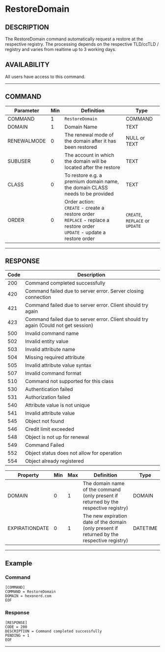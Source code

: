# RestoreDomain

## DESCRIPTION
The RestoreDomain command automatically request a restore at the respective registry. The processing depends on the respective TLD/ccTLD / registry and varies from realtime up to 3 working days.

## AVAILABILITY
All users have access to this command.

----
## COMMAND

Parameter | Min | Definition | Type
---- | ---- | ---- | ----
COMMAND | 1 | `RestoreDomain` | COMMAND
DOMAIN | 1 | Domain Name | TEXT
RENEWALMODE | 0 | The renewal mode of the domain after it has been restored | NULL or TEXT
SUBUSER | 0 | The account in which the domain will be located after the restore | TEXT
CLASS | 0 | To restore e.g. a premium domain name, the domain CLASS needs to be provided | TEXT
ORDER | 0 | Order action:<br>`CREATE` - create a restore order<br>`REPLACE` - replace a restore order<br>`UPDATE` - update a restore order | `CREATE`, `REPLACE` or `UPDATE`

----
## RESPONSE

Code | Description
---- | ----
200 | Command completed successfully
420 | Command failed due to server error. Server closing connection
421 | Command failed due to server error. Client should try again
423 | Command failed due to server error. Client should try again (Could not get session)
500 | Invalid command name
502	| Invalid entity value
503 | Invalid attribute name
504 | Missing required attribute
505 | Invalid attribute value syntax
507	| Invalid command format
510	| Command not supported for this class
530 | Authentication failed
531	| Authorization failed
540	| Attribute value is not unique
541	| Invalid attribute value
545	| Object not found
546	| Credit limit exceeded
548	| Object is not up for renewal
549 | Command Failed
552	| Object status does not allow for operation
554	| Object already registered

Property | Min | Max | Definition | Type
---- | ---- | ---- | ---- | ----
DOMAIN | 0 | 1 | The domain name of the command (only present if returned by the respective registry) | DOMAIN
EXPIRATIONDATE | 0 | 1 | The new expiration date of the domain (only present if returned by the respective registry) | DATETIME

----
## Example

### Command

```
[COMMAND]
COMMAND = RestoreDomain
DOMAIN = hexonerd.com
EOF
```
### Response

```
[RESPONSE]
CODE = 200
DESCRIPTION = Command completed successfully
PENDING = 1
EOF
```

----
